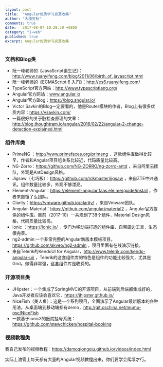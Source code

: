 ```yaml
---
layout: post
title:  "Angular优质学习资源收集"
author: "大漠穷秋"
comments: true
date:   2017-08-07 10:28:50 +0800
category: "1-web"
published: true
excerpt: Angular优质学习资源收集
---
```


### 文档和Blog类

- 阮一峰老师的《JavaScript诞生记》：http://www.ruanyifeng.com/blog/2011/06/birth_of_javascript.html
- 阮一峰老师的《ECMAScript 6 入门》：http://es6.ruanyifeng.com/
- TypeScript官方网站：http://www.typescriptlang.org/
- Angular官方网站：www.angular.io
- Angular官方Blog：https://blog.angular.io/
- Victor Savkin的Blog一定要看的，他是Router模块的作者，Blog上有很多优质内容：https://vsavkin.com/
- 一篇很好的关于脏检查原理的文章：http://blog.thoughtram.io/angular/2016/02/22/angular-2-change-detection-explained.html

### 组件库类

- PrimeNG ：http://www.primefaces.org/primeng ，这款组件库做得比较早，作者和Angular项目组关系比较近，代码质量比较高。
- NG-Zorro：https://github.com/NG-ZORRO/ng-zorro-antd ，来自阿里云团队，外观是AntDesign风格。
- Jigsaw（七巧板）：https://github.com/rdkmaster/jigsaw ，来自ZTE中兴通讯。组件数量比较多，外观不够漂亮。
- Element-Angular：https://element-angular.faas.ele.me/guide/install ，作者来自饿了么团队。
- Clarity：https://vmware.github.io/clarity/ ，来自Vmware团队。
- Angular-Material：https://github.com/angular/material2 ，Angular官方提供的组件库。目前（2017-10）一共规划了38个组件，Material Design风格，代码质量比较高。
- Ionic ：https://ionic.io/ ，专门为移动端打造的组件库，自带周边工具，生态很完善。
- ng2-admin:一个非常完整的Angular新版本模板项目，https://github.com/akveo/ng2-admin ，项目里面有在线演示链接。
- 来自Telerik的KendoUI for Angular，http://www.telerik.com/kendo-angular-ui/ ，Telerik的这套组件库的特色是组件的功能比较强大，尤其是Grid，做得非常强，这套组件库是收费的。

### 开源项目类

- JHipster：一个集成了SpringMVC的开源项目，从前端到后端都集成好的，Java开发者应该会喜欢它，https://jhipster.github.io/
- NiceFish（美人鱼）：这是一个系列项目，全面演示了Angular最新版本的各种用法，从桌面端到移动端都有demo，http://git.oschina.net/mumu-osc/NiceFish
- 一款基于Ionic3的医院挂号系统：https://github.com/stewchicken/hospital-booking

### 视频教程类

我自己发布的视频教程：<a href="https://damoqiongqiu.github.io/videos/index.html" target="_blank">https://damoqiongqiu.github.io/videos/index.html</a>

实际上油管上每天都有大量的Angular视频教程出来，你们要学会爬墙才行。
